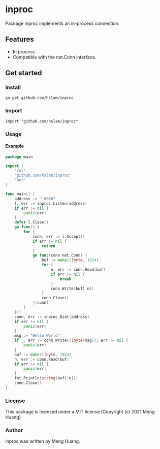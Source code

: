 # inproc
Package inproc implements an in-process connection.

## Features

* In process
* Compatible with the net.Conn interface.

## Get started

### Install
```
go get github.com/hslam/inproc
```

### Import
```
import "github.com/hslam/inproc"
```

### Usage
#### Example
```go
package main

import (
	"fmt"
	"github.com/hslam/inproc"
	"net"
)

func main() {
	address := ":8080"
	l, err := inproc.Listen(address)
	if err != nil {
		panic(err)
	}
	defer l.Close()
	go func() {
		for {
			conn, err := l.Accept()
			if err != nil {
				return
			}
			go func(conn net.Conn) {
				buf := make([]byte, 1024)
				for {
					n, err := conn.Read(buf)
					if err != nil {
						break
					}
					conn.Write(buf[:n])
				}
				conn.Close()
			}(conn)
		}
	}()
	conn, err := inproc.Dial(address)
	if err != nil {
		panic(err)
	}
	msg := "Hello World"
	if _, err := conn.Write([]byte(msg)); err != nil {
		panic(err)
	}
	buf := make([]byte, 1024)
	n, err := conn.Read(buf)
	if err != nil {
		panic(err)
	}
	fmt.Println(string(buf[:n]))
	conn.Close()
}
```

### License
This package is licensed under a MIT license (Copyright (c) 2021 Meng Huang)


### Author
inproc was written by Meng Huang.


